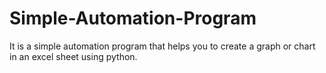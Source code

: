 # Simple-Automation-Program
It is a simple automation program that helps you to create a graph or chart in an excel sheet using python.
